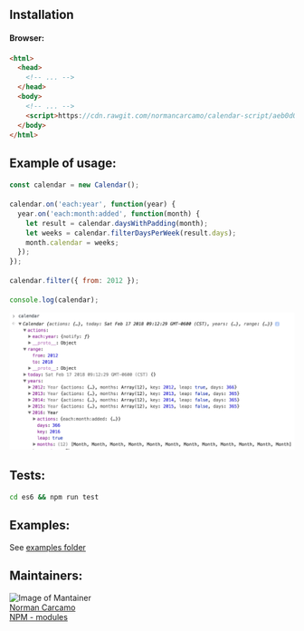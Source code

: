 ## Installation

#### Browser:
```html
<html>
  <head>
    <!-- ... -->
  </head>
  <body>
    <!-- ... -->
    <script>https://cdn.rawgit.com/normancarcamo/calendar-script/aeb0d05c/dist/browser/calendar.min.js</script>
  </body>
</html>
```

## Example of usage:

```javascript
const calendar = new Calendar();

calendar.on('each:year', function(year) {
  year.on('each:month:added', function(month) {
    let result = calendar.daysWithPadding(month);
    let weeks = calendar.filterDaysPerWeek(result.days);
    month.calendar = weeks;
  });
});

calendar.filter({ from: 2012 });

console.log(calendar);
```
![Image of usage](https://github.com/normancarcamo/calendar-script/blob/master/examples/_screenshot_.png)
<br/>

## Tests:
``` bash
cd es6 && npm run test
```

## Examples:
See [examples folder](https://github.com/normancarcamo/calendar-script/tree/master/examples)

## Maintainers:

![Image of Mantainer](http://s.gravatar.com/avatar/c3d34f6dbeeef3c39942d0ecb1247228?s=80)<br/>
[Norman Carcamo](https://github.com/normancarcamo)<br/>
[NPM - modules](https://www.npmjs.com/~normanfx)<br/>
